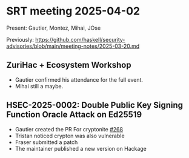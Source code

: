 # SRT meeting 2025-04-02

Present: Gautier, Montez, Mihai, JOse

Previously:
https://github.com/haskell/security-advisories/blob/main/meeting-notes/2025-03-20.md

## ZuriHac + Ecosystem Workshop

- Gautier confirmed his attendance for the full event.
- Mihai still a maybe.

## HSEC-2025-0002: Double Public Key Signing Function Oracle Attack on Ed25519

- Gautier created the PR For cryptonite [#268](https://github.com/haskell/security-advisories/pull/268)
- Tristan noticed crypton was also vulnerable
- Fraser submitted a patch
- The maintainer published a new version on Hackage
